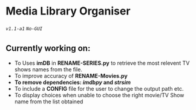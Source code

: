 # Media Library Organiser
###### `v1.1-a1` `No-GUI`  

## Currently working on:
* To Uses **imDB** in **RENAME-SERIES.py** to retrieve the most relevent TV shows names from the file.
* To improve accuracy of **RENAME-Movies.py**
* **To remove dependencies: *imdbpy* and *strsim***
* To include a **CONFIG** file for the user to change the output path etc.
* To display choices when unable to choose the right movie/TV Show name from the list obtained 
